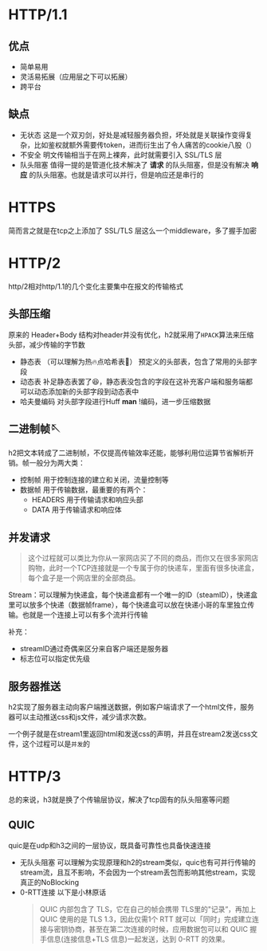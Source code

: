 # HTTP/1.1

## 优点

- 简单易用
- 灵活易拓展（应用层之下可以拓展）
- 跨平台

## 缺点

- 无状态
  这是一个双刃剑，好处是减轻服务器负担，坏处就是关联操作变得复杂，比如鉴权就额外需要传token，进而衍生出了令人痛苦的cookie八股（）
- 不安全
  明文传输相当于在网上裸奔，此时就需要引入 SSL/TLS 层
- 队头阻塞
  值得一提的是管道化技术解决了 **请求** 的队头阻塞，但是没有解决 **响应** 的队头阻塞。也就是请求可以并行，但是响应还是串行的

# HTTPS

简而言之就是在tcp之上添加了 SSL/TLS 层这么一个middleware，多了握手加密

# HTTP/2

http/2相对http/1.1的几个变化主要集中在报文的传输格式

## 头部压缩

原来的 Header+Body 结构对header并没有优化，h2就采用了`HPACK`算法来压缩头部，减少传输的字节数

- 静态表 （可以理解为热🔥点哈希表🤔）
  预定义的头部表，包含了常用的头部字段
- 动态表
  补足静态表罢了😆，静态表没包含的字段在这补充客户端和服务端都可以动态添加新的头部字段到动态表中
- 哈夫曼编码
  对头部字段进行Huff **man** !编码，进一步压缩数据

## 二进制帧🪡

h2把文本转成了二进制帧，不仅提高传输效率还能，能够利用位运算节省解析开销。帧一般分为两大类：

- 控制帧
  用于控制连接的建立和关闭，流量控制等
- 数据帧
  用于传输数据，最重要的有两个：
  - HEADERS
    用于传输请求和响应头部
  - DATA
    用于传输请求和响应体

## 并发请求

> 这个过程就可以类比为你从一家网店买了不同的商品，而你又在很多家网店购物，此时一个TCP连接就是一个专属于你的快递车，里面有很多快递盒，每个盒子是一个网店里的全部商品。

Stream：可以理解为快递盒，每个快递盒都有一个唯一的ID（steamID），快递盒里可以放多个快递（数据帧frame），每个快递盒可以放在快递小哥的车里独立传输。也就是一个连接上可以有多个流并行传输

补充：

- streamID通过奇偶来区分来自客户端还是服务器
- 标志位可以指定优先级

## 服务器推送

h2实现了服务器主动向客户端推送数据，例如客户端请求了一个html文件，服务器可以主动推送css和js文件，减少请求次数。

一个例子就是在stream1里返回html和发送css的声明，并且在stream2发送css文件，这个过程可以是`并发`的

# HTTP/3

总的来说，h3就是换了个传输层协议，解决了tcp固有的队头阻塞等问题

## QUIC

quic是在udp和h3之间的一层协议，既具备可靠性也具备快速连接

- 无队头阻塞
  可以理解为实现原理和h2的stream类似，quic也有可并行传输的stream流，且互不影响，不会因为一个stream丢包而影响其他stream，实现真正的NoBlocking
- 0-RTT连接
  以下是小林原话
  > QUIC 内部包含了 TLS，它在自己的帧会携带 TLS里的"记录”，再加上 QUIC 使用的是 TLS 1.3，因此仅需1个 RTT 就可以「同时」完成建立连接与密钥协商，甚至在第二次连接的时候，应用数据包可以和 QUIC 握手信息(连接信息+TLS 信息)一起发送，达到 0-RTT 的效果。
